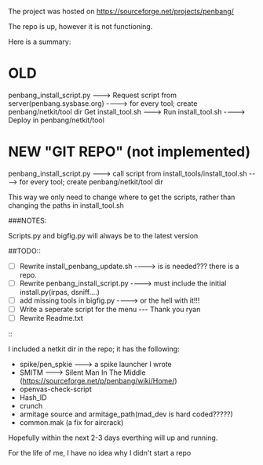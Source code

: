 
The project was hosted on https://sourceforge.net/projects/penbang/

The repo is up, however it is not functioning.

Here is a summary:

OLD
=====
penbang_install_script.py ---> Request script from server(penbang.sysbase.org) ----> for every tool; create penbang/netkit/tool dir
Get install_tool.sh ---> Run install_tool.sh ----> Deploy in penbang/netkit/tool
            
           


NEW "GIT REPO" (not implemented)
=====

penbang_install_script.py ---> call script from install_tools/install_tool.sh ----> for every tool; create penbang/netkit/tool dir 

			

This way we only need to change where to get the scripts, rather than changing the paths in install_tool.sh


###NOTES:

Scripts.py and bigfig.py will always be to the latest version

##TODO::

- [ ] Rewrite install_penbang_update.sh ----> is is needed??? there is a repo.
- [ ] Rewrite penbang_install_script.py ----> must include the initial install.py(irpas, dsniff....)
- [ ] add missing tools in bigfig.py ----> or the hell with it!!!
- [ ] Write a seperate script for the menu --- Thank you ryan
- [ ] Rewrite Readme.txt

::

I included a netkit dir in the repo; it has the following:

- spike/pen_spkie ---> a spike launcher I wrote
- SMITM ---> Silent Man In The Middle (https://sourceforge.net/p/penbang/wiki/Home/)
- openvas-check-script
- Hash_ID
- crunch
- armitage source and armitage_path(mad_dev is hard coded?????)
- common.mak (a fix for aircrack)

Hopefully within the next 2-3 days everthing will up and running.

For the life of me, I have no idea why I didn't start a repo  